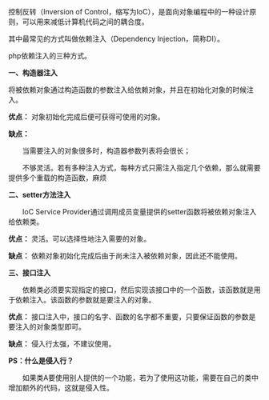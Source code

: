 控制反转（Inversion of Control，缩写为IoC），是面向对象编程中的一种设计原则，可以用来减低计算机代码之间的耦合度。

其中最常见的方式叫做依赖注入（Dependency Injection，简称DI）。

php依赖注入的三种方式。

**一、构造器注入**

将被依赖对象通过构造函数的参数注入给依赖对象，并且在初始化对象的时候注入。

**优点：** 对象初始化完成后便可获得可使用的对象。

**缺点：**

　　当需要注入的对象很多时，构造器参数列表将会很长；

　　不够灵活。若有多种注入方式，每种方式只需注入指定几个依赖，那么就需要提供多个重载的构造函数，麻烦

**二、setter方法注入**

　　IoC Service Provider通过调用成员变量提供的setter函数将被依赖对象注入给依赖类。

**优点：** 灵活。可以选择性地注入需要的对象。

**缺点：** 依赖对象初始化完成后由于尚未注入被依赖对象，因此还不能使用。

**三、接口注入**

　　依赖类必须要实现指定的接口，然后实现该接口中的一个函数，该函数就是用于依赖注入。该函数的参数就是要注入的对象。

**优点：** 接口注入中，接口的名字、函数的名字都不重要，只要保证函数的参数是要注入的对象类型即可。

**缺点：** 侵入行太强，不建议使用。

**PS：什么是侵入行？**

　　如果类A要使用别人提供的一个功能，若为了使用这功能，需要在自己的类中增加额外的代码，这就是侵入性。